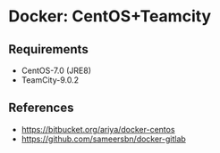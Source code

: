 Docker: CentOS+Teamcity
=======================

Requirements
------------
* CentOS-7.0 (JRE8)
* TeamCity-9.0.2


References
----------
* <https://bitbucket.org/ariya/docker-centos>
* <https://github.com/sameersbn/docker-gitlab>
